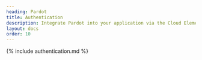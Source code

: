 ```yaml
---
heading: Pardot
title: Authentication
description: Integrate Pardot into your application via the Cloud Elements APIs.
layout: docs
order: 10
---
```


{% include authentication.md %}
